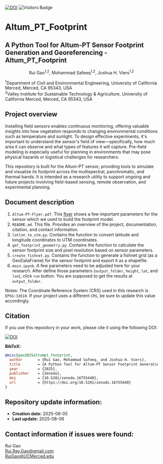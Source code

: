 [![DOI](https://zenodo.org/badge/DOI/10.5281/zenodo.16755440.svg)](https://doi.org/10.5281/zenodo.16755440)
![Visitors Badge](https://visitor-badge.laobi.icu/badge?page_id=RuiGao9.Altum_PT_Footprint)

# Altum_PT_Footprint
## A Python Tool for Altum-PT Sensor Footprint Generation and Georeferencing - Altum_PT_Footprint
<p align="center">Rui Gao<sup>1,2</sup>, Mohammad Safeeq<sup>1,2</sup>, Joshua H. Viers<sup>1,2</sup></p>
<sup>1</sup>Department of Civil and Environmental Engineering, University of California Merced, Merced, CA 95343, USA<br>
<sup>2</sup>Valley Institute for Sustainable Technology & Agriculture, University of California Merced, Merced, CA 95343, USA<br>

## Project overview
<p>Installing field sensors enables continuous monitoring, offering valuable insights into how vegetation responds to changing environmental conditions such as temperature and sunlight. To design effective experiments, it's important to understand the sensor's field of view—specifically, how much area it can observe and what types of features it will capture. Pre-field modeling is especially useful for planning in environments that may pose physical hazards or logistical challenges for researchers.</p>
<p>This repository is built for the Altum-PT sensor, providing tools to simulate and visualize its footprint across the multispectral, panchromatic, and thermal bands. It is intended as a research utility to support ongoing and future projects involving field-based sensing, remote observation, and experimental planning.</p>

## Document description
1. `Altum-PT-Flyer.pdf`. This [flyer](chrome-extension://efaidnbmnnnibpcajpcglclefindmkaj/https://ageagle.com/wp-content/uploads/2022/07/AgEagle-Altum-PT-Brochure-EN.pdf) shows a few important parameters for the sensor which we used to build the footprint model.
2. `README.md`. This file. Provides an overview of the project, documentation, citation, and contact information.
3. `latlon_to_utm.py`. Contains the function to convert latitude and longitude coordinates to UTM coordinates.
4. `get_footprint_geometry.py`. Contains the function to calculate the sensor footprint size and pixel resolution based on sensor parameters.
5. `create_fishnet.py`. Contains the function to generate a fishnet grid (as a GeoDataFrame) for the sensor footprint and export it as a shapefile.
6. `main.ipynb`. A few parameters need to be adjusted here for your research. After define those parameters (`output_folder`, `height`, `lat`, and `lon`), click `run` button. You are supposed to get the results at `output_folder`.<br>

Notes: The Coordinate Reference System (CRS) used in this research is `EPSG:32610`. If your project uses a different `CRS`, be sure to update this value accordingly.

## Citation
If you use this repository in your work, please cite it using the following DOI:

[![DOI](https://zenodo.org/badge/DOI/10.5281/zenodo.16755440.svg)](https://doi.org/10.5281/zenodo.16755440)

**BibTeX:**
```bibtex
@misc{gao2025altumpt_footprint,
  author       = {Rui Gao, Mohammad Safeeq, and Joshua H. Viers},
  title        = {A Python Tool for Altum-PT Sensor Footprint Generation and Georeferencing – Altum_PT_Footprint},
  year         = {2025},
  publisher    = {Zenodo},
  doi          = {10.5281/zenodo.16755440},
  url          = {https://doi.org/10.5281/zenodo.16755440}
}
```

## Repository update information:
- **Creation date:** 2025-08-05
- **Last update:** 2025-08-06

## Contact information if issues were found:
Rui Gao<br>
Rui.Ray.Gao@gmail.com<br>
RuiGao@UCMerced.edu